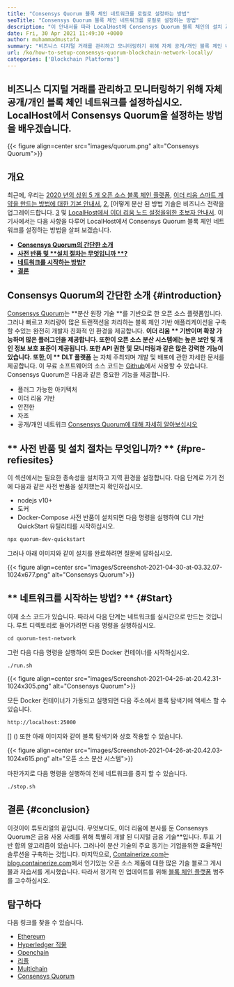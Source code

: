 ```yaml
---
title: "Consensys Quorum 블록 체인 네트워크를 로컬로 설정하는 방법" 
seoTitle: "Consensys Quorum 블록 체인 네트워크를 로컬로 설정하는 방법" 
description: "이 안내서를 따라 LocalHost에 Consensys Quorum 블록 체인의 설치 과정에 대해 알아보십시오. Consensys Quorum은 오픈 소스 Etherum 기반 블록 체인입니다." 
date: Fri, 30 Apr 2021 11:49:30 +0000
author: muhammadmustafa
summary: "비즈니스 디지털 거래를 관리하고 모니터링하기 위해 자체 공개/개인 블록 체인 네트워크를 설정하십시오. LocalHost에서 Consensys Quorum을 설정하는 방법을 배우겠습니다." 
url: /ko/how-to-setup-consensys-quorum-blockchain-network-locally/
categories: ['Blockchain Platforms']
---
```


## 비즈니스 디지털 거래를 관리하고 모니터링하기 위해 자체 공개/개인 블록 체인 네트워크를 설정하십시오. LocalHost에서 Consensys Quorum을 설정하는 방법을 배우겠습니다.

{{< figure align=center src="images/quorum.png" alt="Consensys Quorum">}}


## 개요
최근에, 우리는 [2020 년의 상위 5 개 오픈 소스 블록 체인 플랫폼][1], [이더 리움 스마트 계약을 만드는 방법에 대한 기본 안내서][2], [2], [어떻게 분산 된 방법 기술은 비즈니스 전략을 업그레이드합니다. [3] 및 [LocalHost에서 이더 리움 노드 설정을위한 초보자 안내서][4]. 이 기사에서는 다음 사항을 다루어 LocalHost에서 Consensys Quorum 블록 체인 네트워크를 설정하는 방법을 살펴 보겠습니다.
  * **[Consensys Quorum의 간단한 소개][5]**
  * **[사전 반품 및 **설치 절차는 무엇입니까 **?][6]** 
  * **[네트워크를 시작하는 방법?][7]**
  * **[결론][8]**

##  **Consensys Quorum의 간단한 소개** {#introduction}
[Consensys Quorum][9]는 **분산 원장 기술 **를 기반으로 한 오픈 소스 플랫폼입니다. 그러나 빠르고 처리량이 많은 트랜잭션을 처리하는 블록 체인 기반 애플리케이션을 구축 할 수있는 완전히 개발자 친화적 인 환경을 제공합니다.  **이더 리움 **  기반이며 확장 가능하며 많은 플러그인을 제공합니다. 또한이 오픈 소스 분산 시스템에는 높은 보안 및 개인 정보 보호 표준이 제공됩니다. 또한 API 권한 및 모니터링과 같은 많은 강력한 기능이 있습니다. 또한,이 ** DLT 플랫폼** 는 자체 주최되며 개발 및 배포에 관한 자세한 문서를 제공합니다. 이 무료 소프트웨어의 소스 코드는 [Github][10]에서 사용할 수 있습니다.
Consensys Quorum은 다음과 같은 중요한 기능을 제공합니다.
  * 플러그 가능한 아키텍처
  * 이더 리움 기반
  * 안전한
  * 자조
  * 공개/개인 네트워크
[Consensys Quorum에 대해 자세히 알아보십시오][11]

## ** **사전 반품 및 설치 절차는 무엇입니까?** **   {#pre-refiesites}
이 섹션에서는 필요한 종속성을 설치하고 지역 환경을 설정합니다. 다음 단계로 가기 전에 다음과 같은 사전 반품을 설치했는지 확인하십시오.
  * nodejs v10+
  * 도커
  * Docker-Compose
사전 반품이 설치되면 다음 명령을 실행하여 CLI 기반 QuickStart 유틸리티를 시작하십시오.
```
npx quorum-dev-quickstart
```
그러나 아래 이미지와 같이 설치를 완료하려면 질문에 답하십시오.

{{< figure align=center src="images/Screenshot-2021-04-30-at-03.32.07-1024x677.png" alt="Consensys Quorum">}}


## ** **네트워크를 시작하는 방법?** **   {#Start}
이제 소스 코드가 있습니다. 따라서 다음 단계는 네트워크를 실시간으로 만드는 것입니다.
루트 디렉토리로 들어가려면 다음 명령을 실행하십시오.
```
cd quorum-test-network
```
그런 다음 다음 명령을 실행하여 모든 Docker 컨테이너를 시작하십시오.
```
./run.sh
```

{{< figure align=center src="images/Screenshot-2021-04-26-at-20.42.31-1024x305.png" alt="Consensys Quorum">}}

모든 Docker 컨테이너가 가동되고 실행되면 다음 주소에서 블록 탐색기에 액세스 할 수 있습니다.
```
http://localhost:25000
```
[] ()
또한 아래 이미지와 같이 블록 탐색기와 상호 작용할 수 있습니다.

{{< figure align=center src="images/Screenshot-2021-04-26-at-20.42.03-1024x615.png" alt="오픈 소스 분산 시스템">}}

마찬가지로 다음 명령을 실행하여 전체 네트워크를 중지 할 수 있습니다.
```
./stop.sh 
```

## 결론   {#conclusion}
이것이이 튜토리얼의 끝입니다. 무엇보다도, 이더 리움에 본사를 둔 Consensys Quorum은 금융 사용 사례를 위해 특별히 개발 된 디지털 금융 기술**입니다. 투표 기반 합의 알고리즘이 있습니다. 그러나이 분산 기술의 주요 동기는 기업을위한 효율적인 솔루션을 구축하는 것입니다.
마지막으로, [Containerize.com][12]는 [blog.containerize.com][13]에서 인기있는 오픈 소스 제품에 대한 많은 기술 블로그 게시물과 자습서를 게시했습니다. 따라서 정기적 인 업데이트를 위해 [블록 체인 플랫폼][14] 범주를 고수하십시오.

## 탐구하다
다음 링크를 찾을 수 있습니다.
  * [Ethereum][15]
  * [Hyperledger 직물][16]
  * [Openchain][17]
  * [리플][18]
  * [Multichain][19]
  * [Consensys Quorum][9]

  
[1]: https://blog.containerize.com/blockchain-platforms/top-5-open-source-blockchain-platforms-in-2020/
[2]: https://blog.containerize.com/
[3]: https://blog.containerize.com/2020/11/27/how-decentralized-technology-upgrades-your-business-strategy/
[4]: https://blog.containerize.com/2020/12/23/a-beginners-guide-to-setup-ethereum-node-on-localhost/
[5]: #Introduction
[6]: #pre-requisites
[7]: #start
[8]: #Conclusion
[9]: https://products.containerize.com/blockchain-platforms/consensys-quorum
[10]: https://github.com/ConsenSys/quorum
[11]: https://consensys.net/quorum/
[12]: https://www.containerize.com/
[13]: https://blog.containerize.com/
[14]: https://products.containerize.com/blockchain-platforms/
[15]: https://products.containerize.com/blockchain-platforms/ethereum
[16]: https://products.containerize.com/blockchain-platforms/hyperledger-fabric
[17]: https://products.containerize.com/blockchain-platforms/openchain
[18]: https://products.containerize.com/blockchain-platforms/ripple
[19]: https://products.containerize.com/blockchain-platforms/multichain

